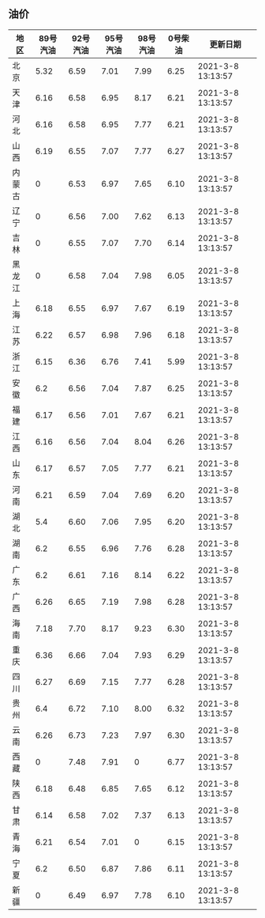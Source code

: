 ## 油价
| 地区 | 89号汽油 | 92号汽油 | 95号汽油 | 98号汽油 | 0号柴油 | 更新日期 |
| --- | --- | --- | --- | --- | --- | --- |
| 北京 | 5.32 | 6.59 | 7.01 | 7.99 | 6.25 | 2021-3-8 13:13:57 |
| 天津 | 6.16 | 6.58 | 6.95 | 8.17 | 6.21 | 2021-3-8 13:13:57 |
| 河北 | 6.16 | 6.58 | 6.95 | 7.77 | 6.21 | 2021-3-8 13:13:57 |
| 山西 | 6.19 | 6.55 | 7.07 | 7.77 | 6.27 | 2021-3-8 13:13:57 |
| 内蒙古 | 0 | 6.53 | 6.97 | 7.65 | 6.10 | 2021-3-8 13:13:57 |
| 辽宁 | 0 | 6.56 | 7.00 | 7.62 | 6.13 | 2021-3-8 13:13:57 |
| 吉林 | 0 | 6.55 | 7.07 | 7.70 | 6.14 | 2021-3-8 13:13:57 |
| 黑龙江 | 0 | 6.58 | 7.04 | 7.98 | 6.05 | 2021-3-8 13:13:57 |
| 上海 | 6.18 | 6.55 | 6.97 | 7.67 | 6.19 | 2021-3-8 13:13:57 |
| 江苏 | 6.22 | 6.57 | 6.98 | 7.96 | 6.18 | 2021-3-8 13:13:57 |
| 浙江 | 6.15 | 6.36 | 6.76 | 7.41 | 5.99 | 2021-3-8 13:13:57 |
| 安徽 | 6.2 | 6.56 | 7.04 | 7.87 | 6.25 | 2021-3-8 13:13:57 |
| 福建 | 6.17 | 6.56 | 7.01 | 7.67 | 6.21 | 2021-3-8 13:13:57 |
| 江西 | 6.16 | 6.56 | 7.04 | 8.04 | 6.26 | 2021-3-8 13:13:57 |
| 山东 | 6.17 | 6.57 | 7.05 | 7.77 | 6.21 | 2021-3-8 13:13:57 |
| 河南 | 6.21 | 6.59 | 7.04 | 7.69 | 6.20 | 2021-3-8 13:13:57 |
| 湖北 | 5.4 | 6.60 | 7.06 | 7.95 | 6.20 | 2021-3-8 13:13:57 |
| 湖南 | 6.2 | 6.55 | 6.96 | 7.76 | 6.28 | 2021-3-8 13:13:57 |
| 广东 | 6.2 | 6.61 | 7.16 | 8.14 | 6.22 | 2021-3-8 13:13:57 |
| 广西 | 6.26 | 6.65 | 7.19 | 7.98 | 6.28 | 2021-3-8 13:13:57 |
| 海南 | 7.18 | 7.70 | 8.17 | 9.23 | 6.30 | 2021-3-8 13:13:57 |
| 重庆 | 6.36 | 6.66 | 7.04 | 7.93 | 6.29 | 2021-3-8 13:13:57 |
| 四川 | 6.27 | 6.69 | 7.15 | 7.77 | 6.28 | 2021-3-8 13:13:57 |
| 贵州 | 6.4 | 6.72 | 7.10 | 8.00 | 6.32 | 2021-3-8 13:13:57 |
| 云南 | 6.26 | 6.73 | 7.23 | 7.97 | 6.30 | 2021-3-8 13:13:57 |
| 西藏 | 0 | 7.48 | 7.91 | 0 | 6.77 | 2021-3-8 13:13:57 |
| 陕西 | 6.18 | 6.48 | 6.85 | 7.65 | 6.12 | 2021-3-8 13:13:57 |
| 甘肃 | 6.14 | 6.58 | 7.02 | 7.37 | 6.13 | 2021-3-8 13:13:57 |
| 青海 | 6.21 | 6.54 | 7.01 | 0 | 6.15 | 2021-3-8 13:13:57 |
| 宁夏 | 6.2 | 6.50 | 6.87 | 7.86 | 6.11 | 2021-3-8 13:13:57 |
| 新疆 | 0 | 6.49 | 6.97 | 7.78 | 6.10 | 2021-3-8 13:13:57 |

